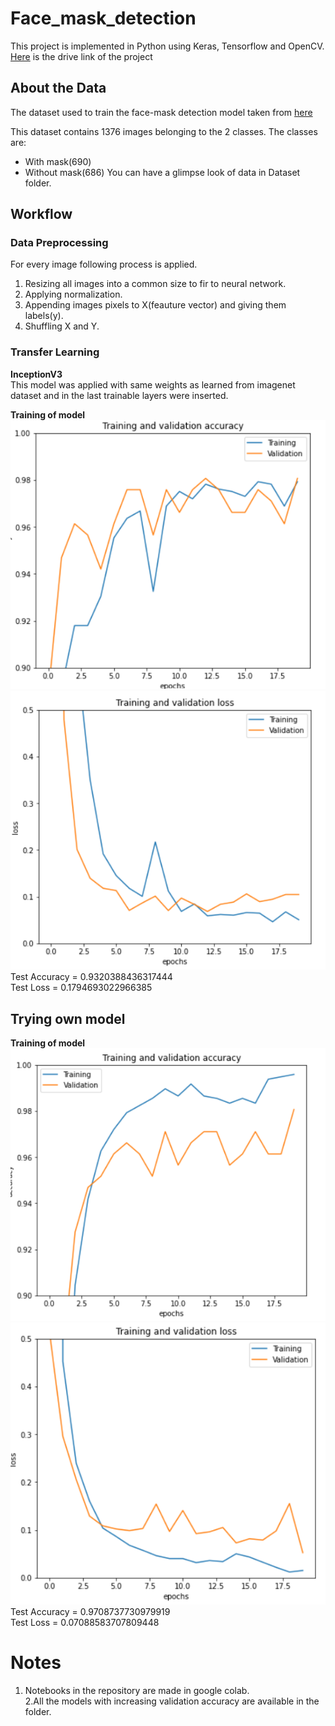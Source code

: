 # Face_mask_detection

This project is implemented in Python using Keras, Tensorflow and OpenCV.<br>
[Here](https://drive.google.com/drive/u/1/folders/1NnPrkV6WzrvxHMCxUAJYkJVtDCPyPeLI) is the drive link of the project 

## About the Data

The dataset used to train the face-mask detection model taken from [here](https://github.com/prajnasb/observations/tree/master/experiements/data)

This dataset contains 1376 images belonging to the 2 classes.
The classes are:
- With mask(690)
- Without mask(686)
You can have a glimpse look of data in Dataset folder.

## Workflow
### Data Preprocessing
For every image following process is applied.
  1. Resizing all images into a common size to fir to neural network.
  2. Applying normalization.
  3. Appending images pixels to X(feauture vector) and giving them labels(y).
  4. Shuffling X and Y.

### Transfer Learning
 **InceptionV3**<br>
     This model was applied with same weights as learned from imagenet dataset and in the last trainable layers were inserted.<br>
     
   **Training of model** <br>
   ![name-of-you-image](https://github.com/ATGP07/Face_mask_detection/blob/main/incep_accu.png?raw=true)
   ![name-of-you-image](https://github.com/ATGP07/Face_mask_detection/blob/main/incep_loss.png)
 Test Accuracy = 0.9320388436317444<br>
 Test Loss = 0.1794693022966385<br>
  
 ## Trying own model
 
   **Training of model** <br>
   ![name-of-you-image](https://github.com/ATGP07/Face_mask_detection/blob/main/model_accu.png?raw=true)
   ![name-of-you-image](https://github.com/ATGP07/Face_mask_detection/blob/main/model_loss.png)
 Test Accuracy = 0.9708737730979919<br>
 Test Loss = 0.07088583707809448<br>

# Notes
   1. Notebooks in the repository are made in google colab.<br>
   2.All the models with increasing validation accuracy are available in the folder.
